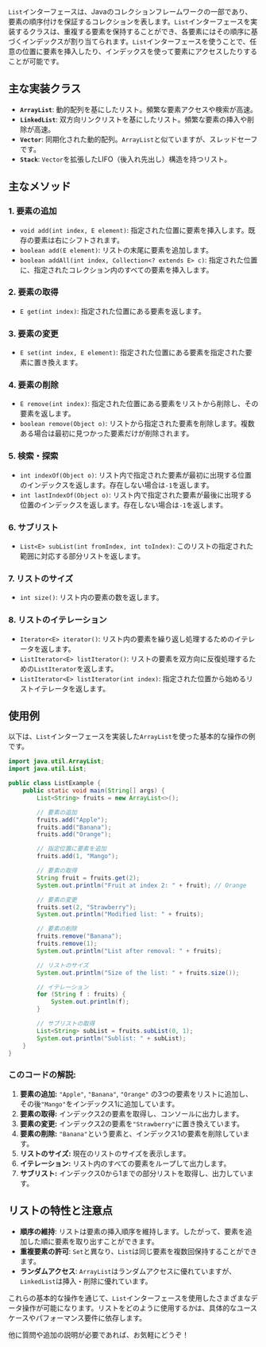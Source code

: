 `List`インターフェースは、Javaのコレクションフレームワークの一部であり、要素の順序付けを保証するコレクションを表します。`List`インターフェースを実装するクラスは、重複する要素を保持することができ、各要素にはその順序に基づくインデックスが割り当てられます。`List`インターフェースを使うことで、任意の位置に要素を挿入したり、インデックスを使って要素にアクセスしたりすることが可能です。

## **主な実装クラス**
- **`ArrayList`**: 動的配列を基にしたリスト。頻繁な要素アクセスや検索が高速。
- **`LinkedList`**: 双方向リンクリストを基にしたリスト。頻繁な要素の挿入や削除が高速。
- **`Vector`**: 同期化された動的配列。`ArrayList`と似ていますが、スレッドセーフです。
- **`Stack`**: `Vector`を拡張したLIFO（後入れ先出し）構造を持つリスト。

## **主なメソッド**

### **1. 要素の追加**
- `void add(int index, E element)`: 指定された位置に要素を挿入します。既存の要素は右にシフトされます。
- `boolean add(E element)`: リストの末尾に要素を追加します。
- `boolean addAll(int index, Collection<? extends E> c)`: 指定された位置に、指定されたコレクション内のすべての要素を挿入します。

### **2. 要素の取得**
- `E get(int index)`: 指定された位置にある要素を返します。

### **3. 要素の変更**
- `E set(int index, E element)`: 指定された位置にある要素を指定された要素に置き換えます。

### **4. 要素の削除**
- `E remove(int index)`: 指定された位置にある要素をリストから削除し、その要素を返します。
- `boolean remove(Object o)`: リストから指定された要素を削除します。複数ある場合は最初に見つかった要素だけが削除されます。

### **5. 検索・探索**
- `int indexOf(Object o)`: リスト内で指定された要素が最初に出現する位置のインデックスを返します。存在しない場合は`-1`を返します。
- `int lastIndexOf(Object o)`: リスト内で指定された要素が最後に出現する位置のインデックスを返します。存在しない場合は`-1`を返します。

### **6. サブリスト**
- `List<E> subList(int fromIndex, int toIndex)`: このリストの指定された範囲に対応する部分リストを返します。

### **7. リストのサイズ**
- `int size()`: リスト内の要素の数を返します。

### **8. リストのイテレーション**
- `Iterator<E> iterator()`: リスト内の要素を繰り返し処理するためのイテレータを返します。
- `ListIterator<E> listIterator()`: リストの要素を双方向に反復処理するための`ListIterator`を返します。
- `ListIterator<E> listIterator(int index)`: 指定された位置から始めるリストイテレータを返します。

## **使用例**
以下は、`List`インターフェースを実装した`ArrayList`を使った基本的な操作の例です。

```java
import java.util.ArrayList;
import java.util.List;

public class ListExample {
    public static void main(String[] args) {
        List<String> fruits = new ArrayList<>();

        // 要素の追加
        fruits.add("Apple");
        fruits.add("Banana");
        fruits.add("Orange");

        // 指定位置に要素を追加
        fruits.add(1, "Mango");

        // 要素の取得
        String fruit = fruits.get(2);
        System.out.println("Fruit at index 2: " + fruit); // Orange

        // 要素の変更
        fruits.set(2, "Strawberry");
        System.out.println("Modified list: " + fruits);

        // 要素の削除
        fruits.remove("Banana");
        fruits.remove(1);
        System.out.println("List after removal: " + fruits);

        // リストのサイズ
        System.out.println("Size of the list: " + fruits.size());

        // イテレーション
        for (String f : fruits) {
            System.out.println(f);
        }

        // サブリストの取得
        List<String> subList = fruits.subList(0, 1);
        System.out.println("Sublist: " + subList);
    }
}
```

### **このコードの解説:**
1. **要素の追加:** `"Apple"`, `"Banana"`, `"Orange"` の3つの要素をリストに追加し、その後`"Mango"`をインデックス1に追加しています。
2. **要素の取得:** インデックス2の要素を取得し、コンソールに出力します。
3. **要素の変更:** インデックス2の要素を`"Strawberry"`に置き換えています。
4. **要素の削除:** `"Banana"`という要素と、インデックス1の要素を削除しています。
5. **リストのサイズ:** 現在のリストのサイズを表示します。
6. **イテレーション:** リスト内のすべての要素をループして出力します。
7. **サブリスト:** インデックス0から1までの部分リストを取得し、出力しています。

## **リストの特性と注意点**
- **順序の維持**: リストは要素の挿入順序を維持します。したがって、要素を追加した順に要素を取り出すことができます。
- **重複要素の許可**: `Set`と異なり、`List`は同じ要素を複数回保持することができます。
- **ランダムアクセス**: `ArrayList`はランダムアクセスに優れていますが、`LinkedList`は挿入・削除に優れています。

これらの基本的な操作を通じて、`List`インターフェースを使用したさまざまなデータ操作が可能になります。リストをどのように使用するかは、具体的なユースケースやパフォーマンス要件に依存します。

他に質問や追加の説明が必要であれば、お気軽にどうぞ！
